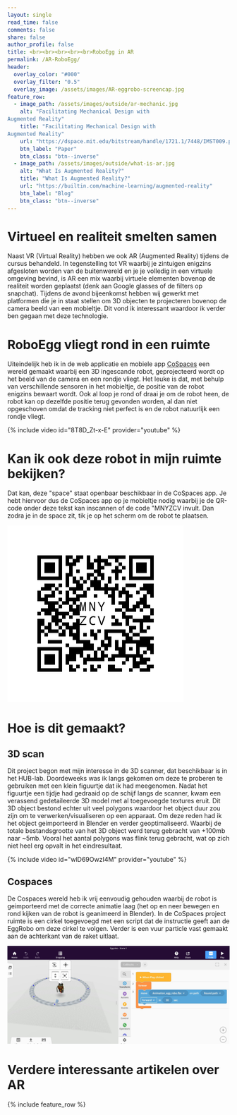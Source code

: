 ```yaml
---
layout: single
read_time: false
comments: false
share: false
author_profile: false
title: <br><br><br><br><br>RoboEgg in AR
permalink: /AR-RoboEgg/
header:
  overlay_color: "#000"
  overlay_filter: "0.5"
  overlay_image: /assets/images/AR-eggrobo-screencap.jpg
feature_row:
  - image_path: /assets/images/outside/ar-mechanic.jpg
    alt: "Facilitating Mechanical Design with 
Augmented Reality"
    title: "Facilitating Mechanical Design with 
Augmented Reality"
    url: "https://dspace.mit.edu/bitstream/handle/1721.1/7448/IMST009.pdf;sequence=1"
    btn_label: "Paper"
    btn_class: "btn--inverse"
  - image_path: /assets/images/outside/what-is-ar.jpg
    alt: "What Is Augmented Reality?"
    title: "What Is Augmented Reality?"
    url: "https://builtin.com/machine-learning/augmented-reality"
    btn_label: "Blog"
    btn_class: "btn--inverse"
---
```


# Virtueel en realiteit smelten samen
Naast VR (Virtual Reality) hebben we ook AR (Augmented Reality) tijdens de cursus behandeld. In tegenstelling tot VR waarbij je zintuigen enigzins afgesloten worden van de buitenwereld en je je volledig in een virtuele omgeving bevind, is AR een mix waarbij virtuele elementen bovenop de realiteit worden geplaatst (denk aan Google glasses of de filters op snapchat). Tijdens de avond bijeenkomst hebben wij gewerkt met platformen die je in staat stellen om 3D objecten te projecteren bovenop de camera beeld van een mobieltje. Dit vond ik interessant waardoor ik verder ben gegaan met deze technologie.

# RoboEgg vliegt rond in een ruimte
Uiteindelijk heb ik in de web applicatie en mobiele app [CoSpaces](https://www.cospaces.io/) een wereld gemaakt waarbij een 3D ingescande robot, geprojecteerd wordt op het beeld van de camera en een rondje vliegt. Het leuke is dat, met behulp van verschillende sensoren in het mobieltje, de positie van de robot enigzins bewaart wordt. Ook al loop je rond of draai je om de robot heen, de robot kan op dezelfde positie terug gevonden worden, al dan niet opgeschoven omdat de tracking niet perfect is en de robot natuurlijk een rondje vliegt.

{% include video id="8T8D_Zt-x-E" provider="youtube" %}

# Kan ik ook deze robot in mijn ruimte bekijken?
Dat kan, deze "space" staat openbaar beschikbaar in de CoSpaces app. Je hebt hiervoor dus de CoSpaces app op je mobieltje nodig waarbij je de QR-code onder deze tekst kan inscannen of de code "MNYZCV invult. Dan zodra je in de space zit, tik je op het scherm om de robot te plaatsen.

![Cospaces QR code naar EggRobo applicatie](/assets/images/eggrobo-%20cospaces-AR-QR.png)

# Hoe is dit gemaakt?
## 3D scan
Dit project begon met mijn interesse in de 3D scanner, dat beschikbaar is in het HUB-lab. Doordeweeks was ik langs gekomen om deze te proberen te gebruiken met een klein figuurtje dat ik had meegenomen. Nadat het figuurtje een tijdje had gedraaid op de schijf langs de scanner, kwam een verassend gedetaileerde 3D model met al toegevoegde textures eruit. Dit 3D object bestond echter uit veel polygons waardoor het object duur zou zijn om te verwerken/visualiseren op een apparaat. Om deze reden had ik het object geimporteerd in Blender en verder geoptimaliseerd. Waarbij de totale bestandsgrootte van het 3D object werd terug gebracht van +100mb naar ~5mb. Vooral het aantal polygons was flink terug gebracht, wat op zich niet heel erg opvalt in het eindresultaat.

{% include video id="wlD69OwzI4M" provider="youtube" %}

## Cospaces
De Cospaces wereld heb ik vrij eenvoudig gehouden waarbij de robot is geimporteerd met de correcte animatie laag (het op en neer bewegen en rond kijken van de robot is geanimeerd in Blender). In de CoSpaces project ruimte is een cirkel toegevoegd met een script dat de instructie geeft aan de EggRobo om deze cirkel te volgen. Verder is een vuur particle vast gemaakt aan de achterkant van de raket uitlaat.

![Playground project in Cospaces](/assets/images/cospaces.jpg)

# Verdere interessante artikelen over AR
<div id='featured'></div>

{% include feature_row %}